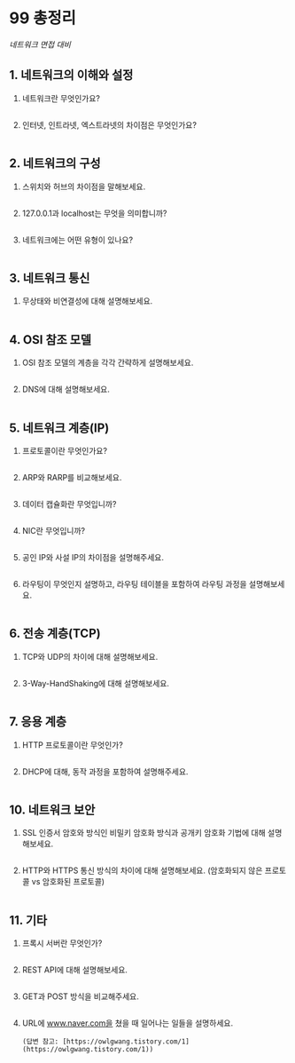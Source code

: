 # 99 총정리

*네트워크 면접 대비*



## 1. 네트워크의 이해와 설정

1. 네트워크란 무엇인가요?

   ```
   
   ```

2. 인터넷, 인트라넷, 엑스트라넷의 차이점은 무엇인가요?

   ```
   
   ```

## 2. 네트워크의 구성

1. 스위치와 허브의 차이점을 말해보세요.

   ```
   
   ```

2. 127.0.0.1과 localhost는 무엇을 의미합니까?

   ```
   
   ```

3. 네트워크에는 어떤 유형이 있나요?

   ```
   
   ```

## 3. 네트워크 통신

1. 무상태와 비연결성에 대해 설명해보세요.

   ```
   
   ```

## 4. OSI 참조 모델

1. OSI 참조 모델의 계층을 각각 간략하게 설명해보세요.

   ```
   
   ```

2. DNS에 대해 설명해보세요.

   ```
   
   ```

## 5. 네트워크 계층(IP)

1. 프로토콜이란 무엇인가요?

   ```
   
   ```

2. ARP와 RARP를 비교해보세요.

   ```
   
   ```

3. 데이터 캡슐화란 무엇입니까?

   ```
   
   ```

4. NIC란 무엇입니까?

   ```
   
   ```

5. 공인 IP와 사설 IP의 차이점을 설명해주세요.

   ```
   
   ```

6. 라우팅이 무엇인지 설명하고, 라우팅 테이블을 포함하여 라우팅 과정을 설명해보세요.

   ```
   
   ```

## 6. 전송 계층(TCP)

1. TCP와 UDP의 차이에 대해 설명해보세요.

   ```
   
   ```

2. 3-Way-HandShaking에 대해 설명해보세요.

   ```
   
   ```

## 7. 응용 계층

1. HTTP 프로토콜이란 무엇인가?

   ```
   
   ```

2. DHCP에 대해, 동작 과정을 포함하여 설명해주세요.

   ```
   
   ```

## 10. 네트워크 보안

1. SSL 인증서 암호와 방식인 비밀키 암호화 방식과 공개키 암호화 기법에 대해 설명해보세요.

   ```
   
   ```

2. HTTP와 HTTPS 통신 방식의 차이에 대해 설명해보세요. (암호화되지 않은 프로토콜 vs 암호화된 프로토콜)

   ```
   
   ```

## 11. 기타

1. 프록시 서버란 무엇인가?

   ```
   
   ```

2. REST API에 대해 설명해보세요.

   ```
   
   ```

3. GET과 POST 방식을 비교해주세요.

   ```
   
   ```

4. URL에 www.naver.com을 쳤을 때 일어나는 일들을 설명하세요.

   ```
   (답변 참고: [https://owlgwang.tistory.com/1](https://owlgwang.tistory.com/1))
   ```
